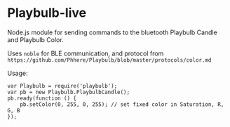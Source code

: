 # Playbulb-live

Node.js module for sending commands to the bluetooth Playbulb Candle and Playbulb Color.

Uses `noble` for BLE communication, and protocol from `https://github.com/Phhere/Playbulb/blob/master/protocols/color.md`

Usage:

    var Playbulb = require('playbulb');
    var pb = new Playbulb.PlaybulbCandle();
    pb.ready(function () {
        pb.setColor(0, 255, 0, 255); // set fixed color in Saturation, R, G, B
    });

